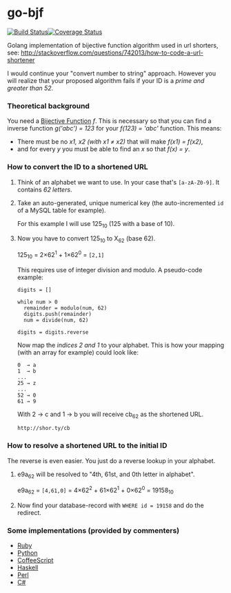 # go-bjf

[![Build Status](https://travis-ci.org/xor-gate/go-bjf.svg)](https://travis-ci.org/xor-gate/go-bjf)[![Coverage Status](https://coveralls.io/repos/xor-gate/go-bjf/badge.svg?branch=master&service=github)](https://coveralls.io/github/xor-gate/go-bjf?branch=master)

Golang implementation of bijective function algorithm used in url shorters, see:
http://stackoverflow.com/questions/742013/how-to-code-a-url-shortener

I would continue your "convert number to string" approach. However you will realize that your proposed algorithm fails if your ID is a *prime and greater than 52*.

### Theoretical background

You need a [Bijective Function][1] *f*. This is necessary so that you can find a inverse function *g('abc') = 123* for your *f(123) = 'abc'* function. This means:

 * There must be no *x1, x2 (with x1 ≠ x2)* that will make *f(x1) = f(x2)*,
 * and for every *y* you must be able to find an *x* so that *f(x) = y*.

### How to convert the ID to a shortened URL

 1. Think of an alphabet we want to use. In your case that's `[a-zA-Z0-9]`. It contains *62 letters*.
 1. Take an auto-generated, unique numerical key (the auto-incremented `id` of a MySQL table for example).

    For this example I will use 125<sub>10</sub> (125 with a base of 10).

 1. Now you have to convert 125<sub>10</sub> to X<sub>62</sub> (base 62).
  
    125<sub>10</sub> = 2×62<sup>1</sup> + 1×62<sup>0</sup> = `[2,1]`

    This requires use of integer division and modulo. A pseudo-code example:
        
        digits = []

        while num > 0
          remainder = modulo(num, 62)
          digits.push(remainder)
          num = divide(num, 62)

        digits = digits.reverse
          

    Now map the *indices 2 and 1* to your alphabet. This is how your mapping (with an array for example) could look like:

        0  → a
        1  → b
        ...
        25 → z
        ...
        52 → 0
        61 → 9

    With 2 → c and 1 → b you will receive cb<sub>62</sub> as the shortened URL.

        http://shor.ty/cb

### How to resolve a shortened URL to the initial ID

The reverse is even easier. You just do a reverse lookup in your alphabet.

 1. e9a<sub>62</sub> will be resolved to "4th, 61st, and 0th letter in alphabet".

    e9a<sub>62</sub> = `[4,61,0]` = 4×62<sup>2</sup> + 61×62<sup>1</sup> + 0×62<sup>0</sup> = 19158<sub>10</sub>

 1. Now find your database-record with `WHERE id = 19158` and do the redirect.


### Some implementations (provided by commenters)

 - [Ruby][2]
 - [Python][3]
 - [CoffeeScript][4]
 - [Haskell][5]
 - [Perl][7]
 - [C#][8]


  [1]: http://en.wikipedia.org/wiki/Bijection
  [2]: https://gist.github.com/1073996
  [3]: https://gist.github.com/778542
  [4]: https://gist.github.com/1158171
  [5]: https://gist.github.com/4626401
  [6]: https://gist.github.com/9554733
  [7]: https://metacpan.org/pod/Short::URL
  [8]: https://gist.github.com/9554733
